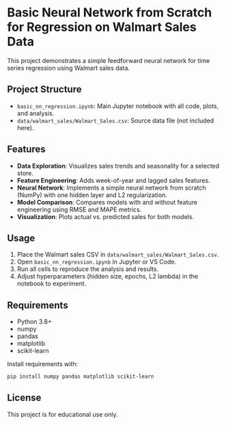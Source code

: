 # Basic Neural Network from Scratch for Regression on Walmart Sales Data

This project demonstrates a simple feedforward neural network for time series regression using Walmart sales data.

## Project Structure
- `basic_nn_regression.ipynb`: Main Jupyter notebook with all code, plots, and analysis.
- `data/walmart_sales/Walmart_Sales.csv`: Source data file (not included here).

## Features
- **Data Exploration**: Visualizes sales trends and seasonality for a selected store.
- **Feature Engineering**: Adds week-of-year and lagged sales features.
- **Neural Network**: Implements a simple neural network from scratch (NumPy) with one hidden layer and L2 regularization.
- **Model Comparison**: Compares models with and without feature engineering using RMSE and MAPE metrics.
- **Visualization**: Plots actual vs. predicted sales for both models.

## Usage
1. Place the Walmart sales CSV in `data/walmart_sales/Walmart_Sales.csv`.
2. Open `basic_nn_regression.ipynb` in Jupyter or VS Code.
3. Run all cells to reproduce the analysis and results.
4. Adjust hyperparameters (hidden size, epochs, L2 lambda) in the notebook to experiment.

## Requirements
- Python 3.8+
- numpy
- pandas
- matplotlib
- scikit-learn

Install requirements with:
```bash
pip install numpy pandas matplotlib scikit-learn
```

## License
This project is for educational use only.